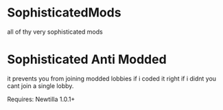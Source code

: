# SophisticatedMods

all of thy very sophisticated mods

# Sophisticated Anti Modded

it prevents you from joining modded lobbies if i coded it right if i didnt you cant join a single lobby.

Requires: Newtilla 1.0.1+
